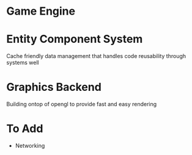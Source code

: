 # Game Engine

# Entity Component System
Cache friendly data management that handles code reusability through systems well

# Graphics Backend
Building ontop of opengl to provide fast and easy rendering 

# To Add
- Networking
